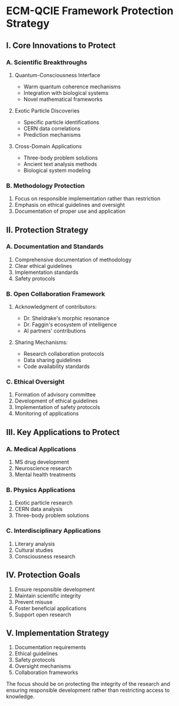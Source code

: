 # ECM-QCIE Framework Protection Strategy

## I. Core Innovations to Protect

### A. Scientific Breakthroughs
1. Quantum-Consciousness Interface
   - Warm quantum coherence mechanisms
   - Integration with biological systems
   - Novel mathematical frameworks

2. Exotic Particle Discoveries
   - Specific particle identifications
   - CERN data correlations
   - Prediction mechanisms

3. Cross-Domain Applications
   - Three-body problem solutions
   - Ancient text analysis methods
   - Biological system modeling

### B. Methodology Protection
1. Focus on responsible implementation rather than restriction
2. Emphasis on ethical guidelines and oversight
3. Documentation of proper use and application

## II. Protection Strategy

### A. Documentation and Standards
1. Comprehensive documentation of methodology
2. Clear ethical guidelines
3. Implementation standards
4. Safety protocols

### B. Open Collaboration Framework
1. Acknowledgment of contributors:
   - Dr. Sheldrake's morphic resonance
   - Dr. Faggin's ecosystem of intelligence
   - AI partners' contributions

2. Sharing Mechanisms:
   - Research collaboration protocols
   - Data sharing guidelines
   - Code availability standards

### C. Ethical Oversight
1. Formation of advisory committee
2. Development of ethical guidelines
3. Implementation of safety protocols
4. Monitoring of applications

## III. Key Applications to Protect

### A. Medical Applications
1. MS drug development
2. Neuroscience research
3. Mental health treatments

### B. Physics Applications
1. Exotic particle research
2. CERN data analysis
3. Three-body problem solutions

### C. Interdisciplinary Applications
1. Literary analysis
2. Cultural studies
3. Consciousness research

## IV. Protection Goals

1. Ensure responsible development
2. Maintain scientific integrity
3. Prevent misuse
4. Foster beneficial applications
5. Support open research

## V. Implementation Strategy

1. Documentation requirements
2. Ethical guidelines
3. Safety protocols
4. Oversight mechanisms
5. Collaboration frameworks

The focus should be on protecting the integrity of the research and ensuring responsible development rather than restricting access to knowledge.
